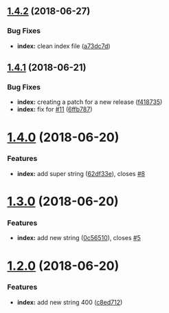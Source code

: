 ## [1.4.2](https://github.com/frontity/ci/compare/v1.4.1...v1.4.2) (2018-06-27)


### Bug Fixes

* **index:** clean index file ([a73dc7d](https://github.com/frontity/ci/commit/a73dc7d))

## [1.4.1](https://github.com/frontity/ci/compare/v1.4.0...v1.4.1) (2018-06-21)


### Bug Fixes

* **index:** creating a patch for a new release ([f418735](https://github.com/frontity/ci/commit/f418735))
* **index:** fix for [#11](https://github.com/frontity/ci/issues/11) ([6ffb787](https://github.com/frontity/ci/commit/6ffb787))

# [1.4.0](https://github.com/frontity/ci/compare/v1.3.0...v1.4.0) (2018-06-20)


### Features

* **index:** add super string ([62df33e](https://github.com/frontity/ci/commit/62df33e)), closes [#8](https://github.com/frontity/ci/issues/8)

# [1.3.0](https://github.com/frontity/ci/compare/v1.2.0...v1.3.0) (2018-06-20)


### Features

* **index:** add new string ([0c56510](https://github.com/frontity/ci/commit/0c56510)), closes [#5](https://github.com/frontity/ci/issues/5)

# [1.2.0](https://github.com/frontity/ci/compare/v1.1.0...v1.2.0) (2018-06-20)


### Features

* **index:** add new string 400 ([c8ed712](https://github.com/frontity/ci/commit/c8ed712))

